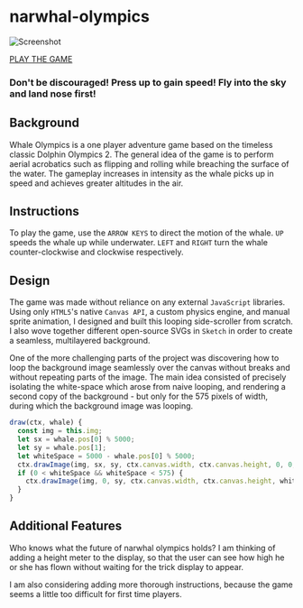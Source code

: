 # narwhal-olympics

![Screenshot](https://raw.githubusercontent.com/rictorlome/rictorlome.github.io/master/img/narwhal-main.png)

[PLAY THE GAME](http://www.thingsishow.com/narwhal-olympics)

### Don't be discouraged! Press up to gain speed! Fly into the sky and land nose first!

## Background

Whale Olympics is a one player adventure game based on the timeless classic Dolphin Olympics 2. The general idea of the game is to perform aerial acrobatics such as flipping and rolling while breaching the surface of the water. The gameplay increases in intensity as the whale picks up in speed and achieves greater altitudes in the air.

## Instructions

To play the game, use the ```ARROW KEYS``` to direct the motion of the whale. ```UP``` speeds the whale up while underwater. ```LEFT``` and ```RIGHT``` turn the whale counter-clockwise and clockwise respectively.

## Design

The game was made without reliance on any external ```JavaScript``` libraries. Using only ```HTML5```'s native ```Canvas API```, a custom physics engine, and manual sprite animation, I designed and built this looping side-scroller from scratch. I also wove together different open-source SVGs in ```Sketch``` in order to create a seamless, multilayered background.

One of the more challenging parts of the project was discovering how to loop the background image seamlessly over the canvas without breaks and without repeating parts of the image. The main idea consisted of precisely isolating the white-space which arose from naive looping, and rendering a second copy of the background - but only for the 575 pixels of width, during which the background image was looping.

```JavaScript
draw(ctx, whale) {
  const img = this.img;
  let sx = whale.pos[0] % 5000;
  let sy = whale.pos[1];
  let whiteSpace = 5000 - whale.pos[0] % 5000;
  ctx.drawImage(img, sx, sy, ctx.canvas.width, ctx.canvas.height, 0, 0, ctx.canvas.width, ctx.canvas.height);
  if (0 < whiteSpace && whiteSpace < 575) {
    ctx.drawImage(img, 0, sy, ctx.canvas.width, ctx.canvas.height, whiteSpace, 0, ctx.canvas.width, ctx.canvas.height);
  }
}
```

## Additional Features

Who knows what the future of narwhal olympics holds? I am thinking of adding a height meter to the display, so that the user can see how high he or she has flown without waiting for the trick display to appear.

I am also considering adding more thorough instructions, because the game seems a little too difficult for first time players.
